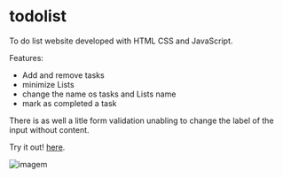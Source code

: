 # todolist
To do list website developed with HTML CSS and JavaScript.

Features: 
- Add and remove tasks 
- minimize Lists
- change the name os tasks and Lists name
- mark as completed a task 

There is as well a litle form validation unabling to change the label of the input without content.

Try it out! <a href="https://matheusnevesb.github.io/todolist/">here</a>.

![imagem](https://user-images.githubusercontent.com/110655714/189257411-647285dc-f10f-4d7b-9080-ad55b9516e97.png)
